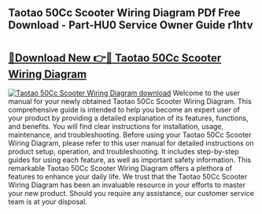 ## Taotao 50Cc Scooter Wiring Diagram PDf Free Download - Part-HU0 Service Owner Guide r1htv

# <h2><a href="http://dfrodm1.blite.top/?on=Taotao+50Cc+Scooter+Wiring+Diagram">🔗Download New 👉🔴 Taotao 50Cc Scooter Wiring Diagram</a></h2>

[![Taotao 50Cc Scooter Wiring Diagram download](https://i.imgur.com/lujVjoI.png)](http://dfrodm1.blite.top/?on=Taotao+50Cc+Scooter+Wiring+Diagram)
Welcome to the user manual for your newly obtained Taotao 50Cc Scooter Wiring Diagram. This comprehensive guide is intended to help you become an expert user of your product by providing a detailed explanation of its features, functions, and benefits. You will find clear instructions for installation, usage, maintenance, and troubleshooting. Before using your Taotao 50Cc Scooter Wiring Diagram, please refer to this user manual for detailed instructions on product setup, operation, and troubleshooting. It includes step-by-step guides for using each feature, as well as important safety information. This remarkable Taotao 50Cc Scooter Wiring Diagram offers a plethora of features to enhance your daily life. We trust that the Taotao 50Cc Scooter Wiring Diagram has been an invaluable resource in your efforts to master your new product. Should you require any assistance, our customer service team is at your disposal.

